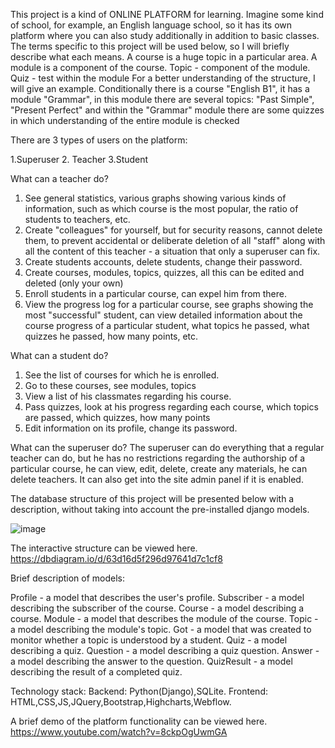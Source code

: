This project is a kind of ONLINE PLATFORM for learning. Imagine some kind of school, for example, an English language school, so it has its own platform where you can also study additionally in addition to basic classes.
The terms specific to this project will be used below, so I will briefly describe what each means.
A course is a huge topic in a particular area.
A module is a component of the course.
Topic - component of the module.
Quiz - test within the module
For a better understanding of the structure, I will give an example.
Conditionally there is a course "English B1", it has a module "Grammar", in this module there are several topics: "Past Simple", "Present Perfect" and within the "Grammar" module there are some quizzes in which understanding of the entire module is checked

There are 3 types of users on the platform:

1.Superuser
2. Teacher
3.Student

What can a teacher do?
1. See general statistics, various graphs showing various kinds of information, such as which course is the most popular, the ratio of students to teachers, etc.
2. Create "colleagues" for yourself, but for security reasons, cannot delete them, to prevent accidental or deliberate deletion of all "staff" along with all the content of this teacher - a situation that only a superuser can fix.
3. Create students accounts, delete students, change their password.
4. Create courses, modules, topics, quizzes, all this can be edited and deleted (only your own)
5. Enroll students in a particular course, can expel him from there.
6. View the progress log for a particular course, see graphs showing the most "successful" student, can view detailed information about the course progress of a particular student, what topics he passed, what quizzes he passed, how many points, etc.
 
What can a student do?
1. See the list of courses for which he is enrolled.
2. Go to these courses, see modules, topics
3. View a list of his classmates regarding his course.
4. Pass quizzes, look at his progress regarding each course, which topics are passed, which quizzes, how many points
5. Edit information on its profile, change its password.

What can the superuser do?
The superuser can do everything that a regular teacher can do, but he has no restrictions regarding the authorship of a particular course, he can view, edit, delete, create any materials, he can delete teachers. It can also get into the site admin panel if it is enabled.

The database structure of this project will be presented below with a description, without taking into account the pre-installed django models.

 ![image](https://user-images.githubusercontent.com/96882434/215338423-5f375910-05e2-4c28-aa8b-3ffe1a4447ad.png)

The interactive structure can be viewed here.
https://dbdiagram.io/d/63d16d5f296d97641d7c1cf8

Brief description of models:

Profile - a model that describes the user's profile.
Subscriber - a model describing the subscriber of the course.
Course - a model describing a course.
Module - a model that describes the module of the course.
Topic - a model describing the module's topic.
Got -  a model that was created to monitor whether a topic is understood by a student.
Quiz - a model describing a quiz.
Question - a model describing a quiz question.
Answer - a model describing the answer to the question.
QuizResult - a model describing the result of a completed quiz.

Technology stack:
Backend: Python(Django),SQLite.
Frontend: HTML,CSS,JS,JQuery,Bootstrap,Highcharts,Webflow.

A brief demo of the platform functionality can be viewed here.
https://www.youtube.com/watch?v=8ckpOgUwmGA

